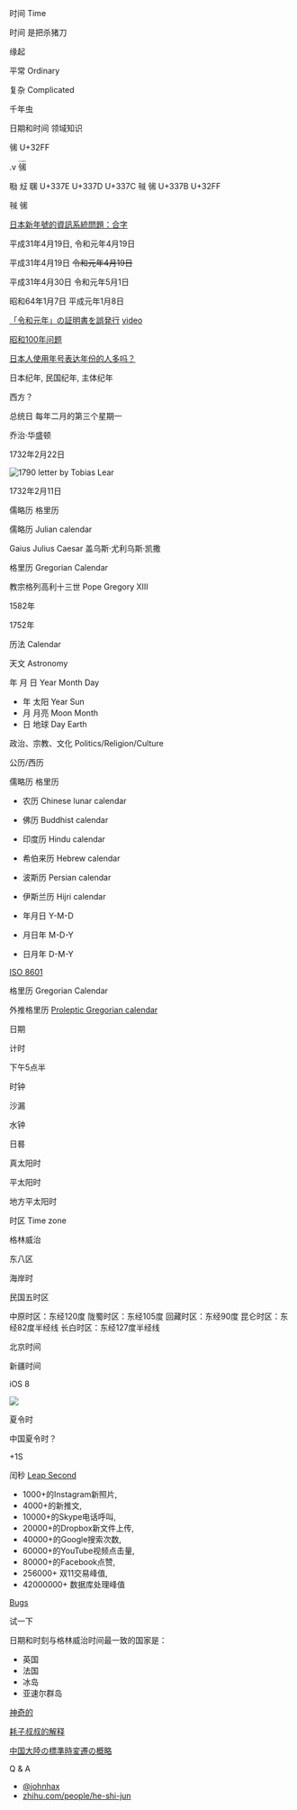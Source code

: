 时间
Time

时间
是把杀猪刀

缘起

平常
Ordinary

复杂
Complicated

千年虫

日期和时间
领域知识

㋿
U+32FF

.v
<ruby><rb>㋿<rt style="font-size:25%">U+32FF</ruby>

㍾ ㍽ ㍼
U+337E U+337D U+337C
㍻ ㋿
U+337B U+32FF

㍻ ㋿

[日本新年號的資訊系統問題：合字](https://medium.com/@yorkxin/japanese-era-name-ligature-e4794958c81)

平成31年4月19日,
令和元年4月19日

平成31年4月19日
~~令和元年4月19日~~

平成31年4月30日
令和元年5月1日

昭和64年1月7日
平成元年1月8日

[「令和元年」の証明書を誤発行](https://www3.nhk.or.jp/lnews/matsue/20190416/4030002580.html)
[video](https://www.youtube.com/watch?v=nyboC83lpeM)

[昭和100年问题](https://www.pcmarket.com.hk/2019/03/06/%E6%97%A5%E6%9C%AC%E9%9B%BB%E8%85%A6%E7%B3%BB%E7%B5%B1%E6%AD%A3%E9%9D%A2%E8%87%A8%E6%98%AD%E5%92%8C100%E5%B9%B4%E5%95%8F%E9%A1%8C/)

[日本人使用年号表达年份的人多吗？](https://www.zhihu.com/question/24531927)

日本纪年,
民国纪年,
主体纪年

西方？

总统日
每年二月的第三个星期一

乔治·华盛顿

1732年2月22日

![1790 letter by Tobias Lear](https://web-archive-2017.ait.org.tw/infousa/zhtw/American_Story/assets/jb/colonial/jb_colonial_washingtn_2_e.jpg)

1732年2月11日

儒略历
格里历

儒略历
Julian calendar

Gaius Julius Caesar
盖乌斯·尤利乌斯·凯撒

格里历
Gregorian Calendar

教宗格列高利十三世
Pope Gregory XIII

1582年

1752年

历法
Calendar

天文
Astronomy

年 月 日
Year Month Day

- 年 太阳 Year Sun
- 月 月亮 Moon Month
- 日 地球 Day Earth

政治、宗教、文化
Politics/Religion/Culture

公历/西历

儒略历
格里历

- 农历 Chinese lunar calendar
- 佛历 Buddhist calendar
- 印度历 Hindu calendar
- 希伯来历 Hebrew calendar
- 波斯历 Persian calendar
- 伊斯兰历 Hijri calendar

- 年月日 Y-M-D
- 月日年 M-D-Y
- 日月年 D-M-Y

[ISO 8601](https://en.wikipedia.org/wiki/ISO_8601)

格里历
Gregorian Calendar

外推格里历
[Proleptic Gregorian calendar](https://en.wikipedia.org/wiki/Proleptic_Gregorian_calendar)

日期

计时

下午5点半

时钟

沙漏

水钟

日晷

真太阳时

平太阳时

地方平太阳时

时区
Time zone

格林威治

东八区

海岸时

民国五时区

中原时区：东经120度
陇蜀时区：东经105度
回藏时区：东经90度
昆仑时区：东经82度半经线
长白时区：东经127度半经线

北京时间

新疆时间

iOS 8

![](https://www.explainxkcd.com/wiki/images/e/e8/supervillain_plan.png)

夏令时

中国夏令时？

+1S

闰秒
[Leap Second](https://en.wikipedia.org/wiki/Leap_second)

- 1000+的Instagram新照片,
- 4000+的新推文,
- 10000+的Skype电话呼叫,
- 20000+的Dropbox新文件上传,
- 40000+的Google搜索次数,
- 60000+的YouTube视频点击量,
- 80000+的Facebook点赞,
- 256000+ 双11交易峰值,
- 42000000+ 数据库处理峰值

[Bugs](https://en.wikipedia.org/wiki/Leap_second#Examples_of_problems_associated_with_the_leap_second)

试一下

日期和时刻与格林威治时间最一致的国家是：
- 英国
- 法国
- 冰岛
- 亚速尔群岛

[神奇的](https://stackoverflow.com/questions/6841333/why-is-subtracting-these-two-times-in-1927-giving-a-strange-result)

[耗子叔叔的解释](https://coolshell.cn/articles/5075.html)

[中国大陸の標準時変遷の概略](https://wiki.suikawiki.org/n/%E4%B8%AD%E5%9B%BD%E6%A8%99%E6%BA%96%E6%99%82)

Q & A
- [@johnhax](https://weibo.com/haxy)
- [zhihu.com/people/he-shi-jun](https://www.zhihu.com/people/he-shi-jun/activities)

